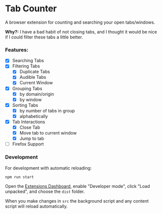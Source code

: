 # Tab Counter

A browser extension for counting and searching your open tabs/windows.

**Why?:** I have a bad habit of not closing tabs, and I thought it would be nice
if I could filter these tabs a little better.

### Features:

- [x] Searching Tabs
- [x] Filtering Tabs
  - [x] Duplicate Tabs
  - [x] Audible Tabs
  - [x] Current Window
- [x] Grouping Tabs
  - [x] by domain/origin
  - [x] by window
- [x] Sorting Tabs
  - [x] by number of tabs in group
  - [x] alphabetically
- [x] Tab Interactions
  - [x] Close Tab
  - [x] Move tab to current window
  - [x] Jump to tab
- [ ] Firefox Support

### Development

For development with automatic reloading:

```sh
npm run start
```

Open the [Extensions Dashboard](chrome://extensions), enable "Developer mode",
click "Load unpacked", and choose the `dist` folder.

When you make changes in `src` the background script and any content script will
reload automatically.
